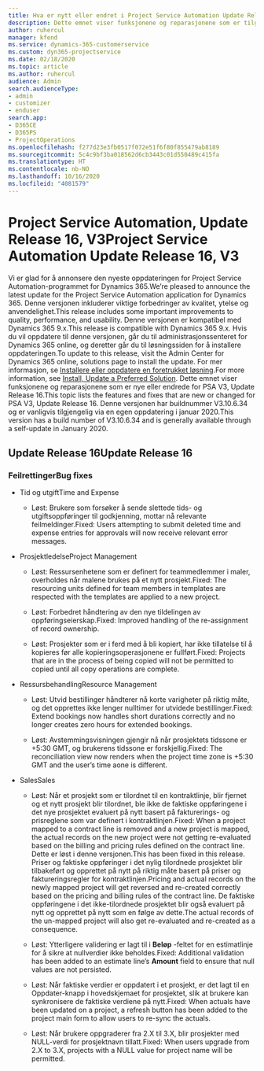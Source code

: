 ```yaml
---
title: Hva er nytt eller endret i Project Service Automation Update Release 16, V3
description: Dette emnet viser funksjonene og reparasjonene som er tilgjengelig i Project Service Automation Update Release 16, V3.
author: ruhercul
manager: kfend
ms.service: dynamics-365-customerservice
ms.custom: dyn365-projectservice
ms.date: 02/18/2020
ms.topic: article
ms.author: ruhercul
audience: Admin
search.audienceType:
- admin
- customizer
- enduser
search.app:
- D365CE
- D365PS
- ProjectOperations
ms.openlocfilehash: f277d23e3fb0517f072e51f6f80f855479ab8189
ms.sourcegitcommit: 5c4c9bf3ba018562d6cb3443c01d550489c415fa
ms.translationtype: HT
ms.contentlocale: nb-NO
ms.lasthandoff: 10/16/2020
ms.locfileid: "4081579"
---
```

# <a name="project-service-automation-update-release-16-v3"></a><span data-ttu-id="81ce6-103">Project Service Automation, Update Release 16, V3</span><span class="sxs-lookup"><span data-stu-id="81ce6-103">Project Service Automation Update Release 16, V3</span></span>

<span data-ttu-id="81ce6-104">Vi er glad for å annonsere den nyeste oppdateringen for Project Service Automation-programmet for Dynamics 365.</span><span class="sxs-lookup"><span data-stu-id="81ce6-104">We’re pleased to announce the latest update for the Project Service Automation application for Dynamics 365.</span></span> <span data-ttu-id="81ce6-105">Denne versjonen inkluderer viktige forbedringer av kvalitet, ytelse og anvendelighet.</span><span class="sxs-lookup"><span data-stu-id="81ce6-105">This release includes some important improvements to quality, performance, and usability.</span></span>  <span data-ttu-id="81ce6-106">Denne versjonen er kompatibel med Dynamics 365 9.x.</span><span class="sxs-lookup"><span data-stu-id="81ce6-106">This release is compatible with Dynamics 365 9.x.</span></span> <span data-ttu-id="81ce6-107">Hvis du vil oppdatere til denne versjonen, går du til administrasjonssenteret for Dynamics 365 online, og deretter går du til løsningssiden for å installere oppdateringen.</span><span class="sxs-lookup"><span data-stu-id="81ce6-107">To update to this release, visit the Admin Center for Dynamics 365 online, solutions page to install the update.</span></span> <span data-ttu-id="81ce6-108">For mer informasjon, se [Installere eller oppdatere en foretrukket løsning](https://docs.microsoft.com/dynamics365/project-service/upgrade-psa-home-page).</span><span class="sxs-lookup"><span data-stu-id="81ce6-108">For more information, see [Install, Update a Preferred Solution](https://docs.microsoft.com/dynamics365/project-service/upgrade-psa-home-page).</span></span>
<span data-ttu-id="81ce6-109">Dette emnet viser funksjonene og reparasjonene som er nye eller endrede for PSA V3, Update Release 16.</span><span class="sxs-lookup"><span data-stu-id="81ce6-109">This topic lists the features and fixes that are new or changed for PSA V3, Update Release 16.</span></span> <span data-ttu-id="81ce6-110">Denne versjonen har buildnummer V3.10.6.34 og er vanligvis tilgjengelig via en egen oppdatering i januar 2020.</span><span class="sxs-lookup"><span data-stu-id="81ce6-110">This version has a build number of V3.10.6.34 and is generally available through a self-update in January 2020.</span></span>


## <a name="update-release-16"></a><span data-ttu-id="81ce6-111">Update Release 16</span><span class="sxs-lookup"><span data-stu-id="81ce6-111">Update Release 16</span></span>

### <a name="bug-fixes"></a><span data-ttu-id="81ce6-112">Feilrettinger</span><span class="sxs-lookup"><span data-stu-id="81ce6-112">Bug fixes</span></span>

-   <span data-ttu-id="81ce6-113">Tid og utgift</span><span class="sxs-lookup"><span data-stu-id="81ce6-113">Time and Expense</span></span>

    -   <span data-ttu-id="81ce6-114">Løst: Brukere som forsøker å sende slettede tids- og utgiftsoppføringer til godkjenning, mottar nå relevante feilmeldinger.</span><span class="sxs-lookup"><span data-stu-id="81ce6-114">Fixed: Users attempting to submit deleted time and expense entries for approvals will now receive relevant error messages.</span></span>

-   <span data-ttu-id="81ce6-115">Prosjektledelse</span><span class="sxs-lookup"><span data-stu-id="81ce6-115">Project Management</span></span>

    -   <span data-ttu-id="81ce6-116">Løst: Ressursenhetene som er definert for teammedlemmer i maler, overholdes når malene brukes på et nytt prosjekt.</span><span class="sxs-lookup"><span data-stu-id="81ce6-116">Fixed: The resourcing units defined for team members in templates are respected with the templates are applied to a new project.</span></span>

    -   <span data-ttu-id="81ce6-117">Løst: Forbedret håndtering av den nye tildelingen av oppføringseierskap.</span><span class="sxs-lookup"><span data-stu-id="81ce6-117">Fixed: Improved handling of the re-assignment of record ownership.</span></span>

    -   <span data-ttu-id="81ce6-118">Løst: Prosjekter som er i ferd med å bli kopiert, har ikke tillatelse til å kopieres før alle kopieringsoperasjonene er fullført.</span><span class="sxs-lookup"><span data-stu-id="81ce6-118">Fixed: Projects that are in the process of being copied will not be permitted to copied until all copy operations are complete.</span></span>

-   <span data-ttu-id="81ce6-119">Ressursbehandling</span><span class="sxs-lookup"><span data-stu-id="81ce6-119">Resource Management</span></span>

    -   <span data-ttu-id="81ce6-120">Løst: Utvid bestillinger håndterer nå korte varigheter på riktig måte, og det opprettes ikke lenger nulltimer for utvidede bestillinger.</span><span class="sxs-lookup"><span data-stu-id="81ce6-120">Fixed: Extend bookings now handles short durations correctly and no longer creates zero hours for extended bookings.</span></span>

    -   <span data-ttu-id="81ce6-121">Løst: Avstemmingsvisningen gjengir nå når prosjektets tidssone er +5:30 GMT, og brukerens tidssone er forskjellig.</span><span class="sxs-lookup"><span data-stu-id="81ce6-121">Fixed: The reconciliation view now renders when the project time zone is +5:30 GMT and the user’s time aone is different.</span></span>

-   <span data-ttu-id="81ce6-122">Sales</span><span class="sxs-lookup"><span data-stu-id="81ce6-122">Sales</span></span>

    -   <span data-ttu-id="81ce6-123">Løst: Når et prosjekt som er tilordnet til en kontraktlinje, blir fjernet og et nytt prosjekt blir tilordnet, ble ikke de faktiske oppføringene i det nye prosjektet evaluert på nytt basert på fakturerings- og prisreglene som var definert i kontraktlinjen.</span><span class="sxs-lookup"><span data-stu-id="81ce6-123">Fixed: When a project mapped to a contract line is removed and a new project is mapped, the actual records on the new project were not getting re-evaluated based on the billing and pricing rules defined on the contract line.</span></span> <span data-ttu-id="81ce6-124">Dette er løst i denne versjonen.</span><span class="sxs-lookup"><span data-stu-id="81ce6-124">This has been fixed in this release.</span></span> <span data-ttu-id="81ce6-125">Priser og faktiske oppføringer i det nylig tilordnede prosjektet blir tilbakeført og opprettet på nytt på riktig måte basert på priser og faktureringsregler for kontraktlinjen.</span><span class="sxs-lookup"><span data-stu-id="81ce6-125">Pricing and actual records on the newly mapped project will get reversed and re-created correctly based on the pricing and billing rules of the contract line.</span></span> <span data-ttu-id="81ce6-126">De faktiske oppføringene i det ikke-tilordnede prosjektet blir også evaluert på nytt og opprettet på nytt som en følge av dette.</span><span class="sxs-lookup"><span data-stu-id="81ce6-126">The actual records of the un-mapped project will also get re-evaluated and re-created as a consequence.</span></span>

    -   <span data-ttu-id="81ce6-127">Løst: Ytterligere validering er lagt til i **Beløp** -feltet for en estimatlinje for å sikre at nullverdier ikke beholdes.</span><span class="sxs-lookup"><span data-stu-id="81ce6-127">Fixed: Additional validation has been added to an estimate line’s **Amount** field to ensure that null values are not persisted.</span></span>

    -   <span data-ttu-id="81ce6-128">Løst: Når faktiske verdier er oppdatert i et prosjekt, er det lagt til en Oppdater-knapp i hovedskjemaet for prosjektet, slik at brukere kan synkronisere de faktiske verdiene på nytt.</span><span class="sxs-lookup"><span data-stu-id="81ce6-128">Fixed: When actuals have been updated on a project, a refresh button has been added to the project main form to allow users to re-sync the actuals.</span></span>

    -   <span data-ttu-id="81ce6-129">Løst: Når brukere oppgraderer fra 2.X til 3.X, blir prosjekter med NULL-verdi for prosjektnavn tillatt.</span><span class="sxs-lookup"><span data-stu-id="81ce6-129">Fixed: When users upgrade from 2.X to 3.X, projects with a NULL value for project name will be permitted.</span></span>

